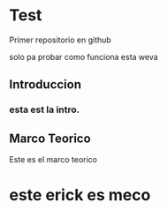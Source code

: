 # Test
Primer repositorio en github


solo pa probar como funciona esta weva

## Introduccion 

### esta est la intro.



## Marco Teorico
Este es el marco teorico
# este erick es meco
